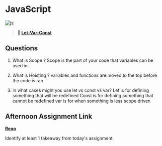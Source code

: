 # JavaScript

![js](https://bcw.blob.core.windows.net/public/img/courses/js.gif)

> **📖 [Let-Var-Const](https://codeworksacademy.com/fs-student-guide/resources/wk2/01-Let-Var-Const)**

## Questions

1. What is Scope ?
Scope is the part of your code that variables can be used in.


2. What is Hoisting ?
variables and functions are moved to the top before the code is ran 


3. In what cases might you use let vs const vs var?
Let is for defining something that will be redefined
Const is for defining something that cannot be redefined
var is for when something is less scope driven

## Afternoon Assignment Link

**[Repo](https://github.com/fullmer24/scoreBoard)**

Identify at least 1 takeaway from today's assignment
